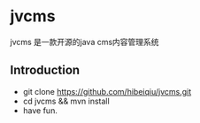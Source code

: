 jvcms
=====

jvcms 是一款开源的java cms内容管理系统

Introduction
---
* git clone https://github.com/hibeiqiu/jvcms.git
* cd jvcms && mvn install
* have fun.
